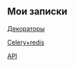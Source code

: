

## Мои записки

 [Декораторы](https://github.com/IvanChernoborodov/Diary/blob/master/decorators.md)
 
 [Celery+redis](https://github.com/IvanChernoborodov/Diary/blob/master/Celery%2Bredis.md)
 
 [API](https://github.com/IvanChernoborodov/Diary/blob/master/API.md)
